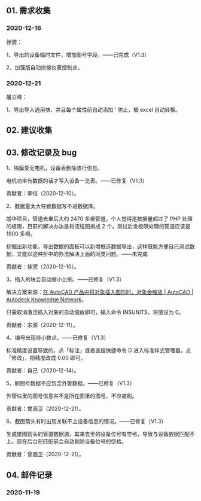 ## 01. 需求收集

### 2020-12-16

徐骋：

1、导出的设备临时文件，增加图号字段。——已完成（V1.3）

2、加强版自动拼接仪表控制点。

### 2020-12-21

屠立峰：

1、导出导入通用块，并且每个属性前自动添加 ' 防止，被 excel 自动转换。

## 02. 建议收集

## 03. 修改记录及 bug

1、隔膜泵无电机，设备表删除该行信息。

电机功率有数据的话才写入设备一览表。——已修复（V1.3）

贡献者：李恒（2020-12-10）。

2、数据量太大导致数据写不进数据库。

朗华项目，管道去重后大约 2470 多根管道，个人觉得是数据量超过了 PHP 处理的极限，目前的解决办法是将流程图拆成 2 个，测试后发极限处理的管道应该是 1900 多根。

挖掘出新功能，导出数据的面板可以新增框选数据导出，这样既能方便自己测试数据，又能以这种折中的办法解决上面的同类问题。——未完成

贡献者：徐骋（2020-12-10）。

3、插入的块会自动缩小比例。——已修复（V1.3）

解决方案来源：[在 AutoCAD 产品中将对象插入图形时，对象会缩放 | AutoCAD | Autodesk Knowledge Network](https://knowledge.autodesk.com/zh-hans/support/autocad/troubleshooting/caas/sfdcarticles/sfdcarticles/CHS/Blocks-xrefs-or-raster-images-are-scaled-when-inserted.html)。

只需取消激活插入对象的自动缩放即可，输入命令 INSUNITS，将值设为 0。

贡献者：宗源（2020-12-11）。

4、编号出现待小数点。——已修复（V1.3）

标准精度设置导致的，点「标注」或者直接快捷命令 D 进入标准样式管理器，点「修改」，把精度改成 0.00 即可。

贡献者：自己（2020-12-14）。

5、刷图号数据不应包含外管数据。——已修复（V1.3）

外管块里的图号信息并不是所在图里的图号，不应被刷。

贡献者：曾涵卫（2020-12-21）。

6、截图箭头有时出现关联不上设备信息的情况。——已修复（V1.3）

生成接图箭头的管道数据源，其来去里的设备位号有空格，导致与设备数据匹配不上。现在后台在匹配前会自动剔除设备位号的空格。

贡献者：曾涵卫（2020-12-21）。

## 04. 邮件记录

### 2020-11-19


